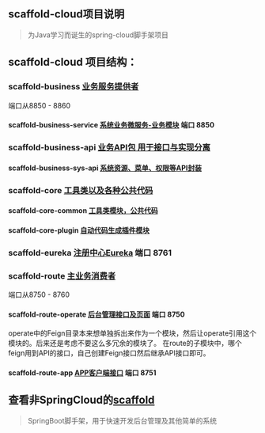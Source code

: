 ## scaffold-cloud项目说明
> 为Java学习而诞生的spring-cloud脚手架项目

## scaffold-cloud 项目结构：

### scaffold-business [业务服务提供者](#) 
端口从8850 - 8860
#### scaffold-business-service [系统业务微服务-业务模块](#) 端口 8850

### scaffold-business-api [业务API包 用于接口与实现分离](#)
#### scaffold-business-sys-api [系统资源、菜单、权限等API封装](#)

### scaffold-core [工具类以及各种公共代码](#)
#### scaffold-core-common [工具类模块，公共代码](#)
#### scaffold-core-plugin [自动代码生成插件模块](#)

### scaffold-eureka [注册中心Eureka](#) **端口 8761**
### scaffold-route [主业务消费者](#)
端口从8750 - 8760
#### scaffold-route-operate [后台管理接口及页面](#) 端口 8750
operate中的Feign目录本来想单独拆出来作为一个模块，然后让operate引用这个模块的。后来还是考虑不要这么多冗余的模块了。
在route的子模块中，哪个feign用到API的接口，自己创建Feign接口然后继承API接口即可。
#### scaffold-route-app [APP客户端接口](#) 端口 8751

## 查看非SpringCloud的[scaffold](https://github.com/Fatezhang/scaffold) 
> SpringBoot脚手架，用于快速开发后台管理及其他简单的系统
